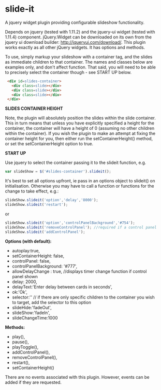 # slide-it
A jquery widget plugin providing configurable slideshow functionality.

Depends on jquery (tested with 1.11.2) and the jquery-ui widget (tested with 1.11.4) component. jQuery.Widget can be downloaded on its own from the jquery ui download builder: http://jqueryui.com/download/. This plugin works exactly as all other jQuery widgets. It has options and methods.

To use, simply markup your slideshow with a container tag, and the slides as immediate children to that container. The names and classes below are examples only, and don't affect function. That said, you will need to be able to precisely select the container though - see START UP below.

```HTML
 <div id=slides-container>
   <div class=slide></div>
   <div class=slide></div>
   <div class=slide></div>
 </div> 
```

**SLIDES CONTAINER HEIGHT**

Note, the plugin will absolutely position the slides within the slide container. This in turn means that unless you have explicitly specified a height for the container, the container will have a height of 0 (assuming no other children within the container). If you wish the plugin to make an attempt at fixing the container height for you, then either run the setContainerHeight() method, or set the setContainerHeight option to true.
 
**START UP**

 Use jquery to select the container passing it to the slideit function, e.g. 
 
 ```JavaScript
 var slideShow = $('#slides-container').slideit();
```

It's best to set all options upfront, ie pass in an options object to slideit() on initialisation. Otherwise you may have to call a function or functions for the change to take effect, e.g.:

```JavaScript
slideShow.slideit('option','delay','8000');
slideShow.slideit('restart');
```

or

```JavaScript
slideShow.slideit('option','controlPanelBackground','#754');
slideShow.slideit('removeControlPanel'); //required if a control panel was already available
slideShow.slideit('addControlPanel');
```

**Options (with default):**
  * autoplay:true,
  * setContainerHeight: false,
  * controlPanel: false,
  * controlPanelBackground: '#777',
  * allowDelayChange : true, //displays timer change function if control panel shown
  * delay: 2000,
  * delayText:'Enter delay between cards in seconds',
  * ok:'Ok',
  * selector:'' // if there are only specific children to the container you wish to target, add the selector to this option
  * slideHide:'fadeOut',
  * slideShow:'fadeIn',
  * slideChangeTime:1000
  
**Methods:**
  * play(),
  * pause(),
  * playToggle(),
  * addControlPanel(),
  * removeControlPanel(),
  * restart(),
  * setContainerHeight()
  
There are no events associated with this plugin. However, events can be added if they are requested.
